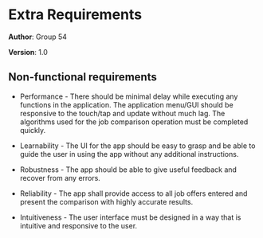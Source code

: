 # Extra Requirements
**Author**: Group 54

**Version**: 1.0

## Non-functional requirements

* Performance - There should be minimal delay while executing any functions in the application. The application menu/GUI should be responsive to the touch/tap and update without much lag. The algorithms used for the job comparison operation must be completed quickly.

* Learnability - The UI for the app should be easy to grasp and be able to guide the user in using the app without any additional instructions.

* Robustness - The app should be able to give useful feedback and recover from any errors.

* Reliability - The app shall provide access to all job offers entered and present the comparison with highly accurate results. 

* Intuitiveness - The user interface must be designed in a way that is intuitive and responsive to the user.